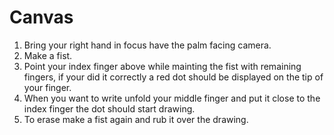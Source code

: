 # Canvas

1. Bring your right hand in focus have the palm facing camera.
2. Make a fist.
3. Point your index finger above while mainting the fist with remaining fingers, if your did it correctly a red dot should be displayed on the tip of your finger.
4. When you want to write unfold your middle finger and put it close to the index finger the dot should start drawing.
5. To erase make a fist again and rub it over the drawing.